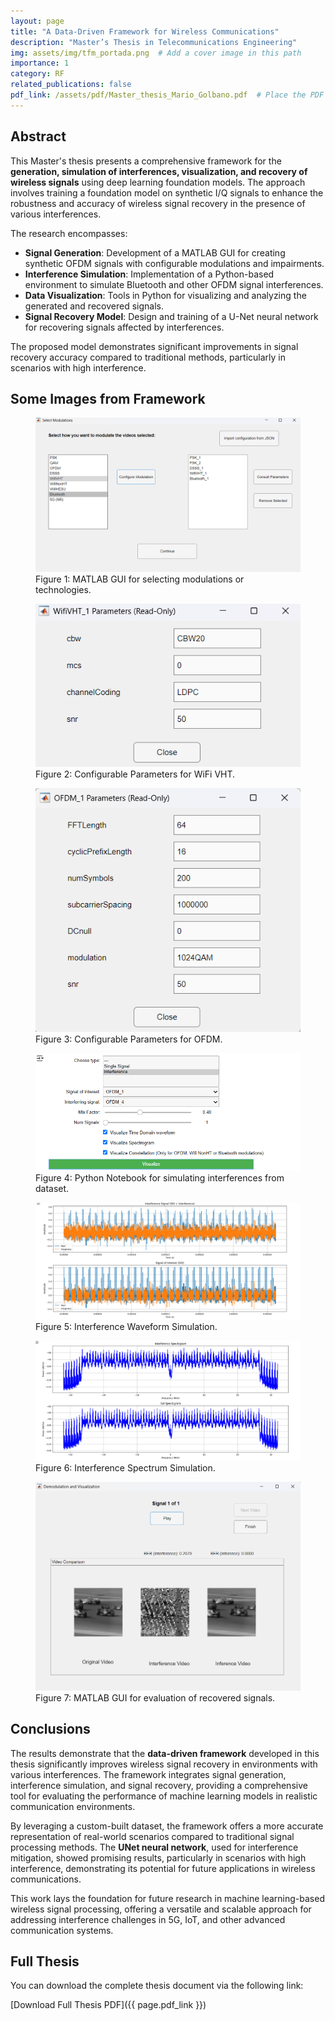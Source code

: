 ```yaml
---
layout: page
title: "A Data-Driven Framework for Wireless Communications"
description: "Master’s Thesis in Telecommunications Engineering"
img: assets/img/tfm_portada.png  # Add a cover image in this path
importance: 1
category: RF
related_publications: false
pdf_link: /assets/pdf/Master_thesis_Mario_Golbano.pdf  # Place the PDF in the assets/pdf folder
---
```


## Abstract

This Master's thesis presents a comprehensive framework for the **generation, simulation of interferences, visualization, and recovery of wireless signals** using deep learning foundation models. The approach involves training a foundation model on synthetic I/Q signals to enhance the robustness and accuracy of wireless signal recovery in the presence of various interferences.

The research encompasses:

- **Signal Generation**: Development of a MATLAB GUI for creating synthetic OFDM signals with configurable modulations and impairments.
- **Interference Simulation**: Implementation of a Python-based environment to simulate Bluetooth and other OFDM signal interferences.
- **Data Visualization**: Tools in Python for visualizing and analyzing the generated and recovered signals.
- **Signal Recovery Model**: Design and training of a U-Net neural network for recovering signals affected by interferences.

The proposed model demonstrates significant improvements in signal recovery accuracy compared to traditional methods, particularly in scenarios with high interference.

## Some Images from Framework

<div class="row align-items-center">
    <figure class="col-6 text-center mb-3">
        <img src="assets/img/MATLAB_GUI_gen (1).png" alt="MATLAB GUI for signal generation" class="img-fluid rounded z-depth-1 img-70">
        <figcaption>Figure 1: MATLAB GUI for selecting modulations or technologies.</figcaption>
    </figure>
    <figure class="col-6 text-center mb-3">
        <img src="assets/img/MATLAB_GUI_gen (2).png" alt="Configurable Parameters for WiFi VHT" class="img-fluid rounded z-depth-1 img-110">
        <figcaption>Figure 2: Configurable Parameters for WiFi VHT.</figcaption>
    </figure>
</div>

<div class="row justify-content-center">
    <figure class="col-12 text-center mb-3">
        <img src="assets/img/MATLAB_GUI_gen (3).png" alt="Configurable Parameters for OFDM" class="img-fluid rounded z-depth-1 img-110">
        <figcaption>Figure 3: Configurable Parameters for OFDM.</figcaption>
    </figure>
</div>

<div class="row align-items-center">
    <figure class="col-6 text-center mb-3">
        <img src="assets/img/interf_sim.png" alt="Interferences Simulation" class="img-fluid rounded z-depth-1 img-70">
        <figcaption>Figure 4: Python Notebook for simulating interferences from dataset.</figcaption>
    </figure>
    <figure class="col-6 text-center mb-3">
        <img src="assets/img/interf_sim_wave.png" alt="Interference Waveform Simulation" class="img-fluid rounded z-depth-1 img-110">
        <figcaption>Figure 5: Interference Waveform Simulation.</figcaption>
    </figure>
</div>

<div class="row justify-content-center">
    <figure class="col-12 text-center mb-3">
        <img src="assets/img/interf_sim_spec.png" alt="Interference Spectrum Simulation" class="img-fluid rounded z-depth-1 img-110">
        <figcaption>Figure 6: Interference Spectrum Simulation.</figcaption>
    </figure>
</div>

<div class="row justify-content-center">
    <figure class="col-12 text-center mb-3">
        <img src="assets/img/MATLAB_GUI_eval.png" alt="MATLAB GUI for evaluation of recovered signals" class="img-fluid rounded z-depth-1 img-150">
        <figcaption>Figure 7: MATLAB GUI for evaluation of recovered signals.</figcaption>
    </figure>
</div>


## Conclusions

The results demonstrate that the **data-driven framework** developed in this thesis significantly improves wireless signal recovery in environments with various interferences. The framework integrates signal generation, interference simulation, and signal recovery, providing a comprehensive tool for evaluating the performance of machine learning models in realistic communication environments.

By leveraging a custom-built dataset, the framework offers a more accurate representation of real-world scenarios compared to traditional signal processing methods. The **UNet neural network**, used for interference mitigation, showed promising results, particularly in scenarios with high interference, demonstrating its potential for future applications in wireless communications.

This work lays the foundation for future research in machine learning-based wireless signal processing, offering a versatile and scalable approach for addressing interference challenges in 5G, IoT, and other advanced communication systems.

## Full Thesis

You can download the complete thesis document via the following link:

[Download Full Thesis PDF]({{ page.pdf_link }})
